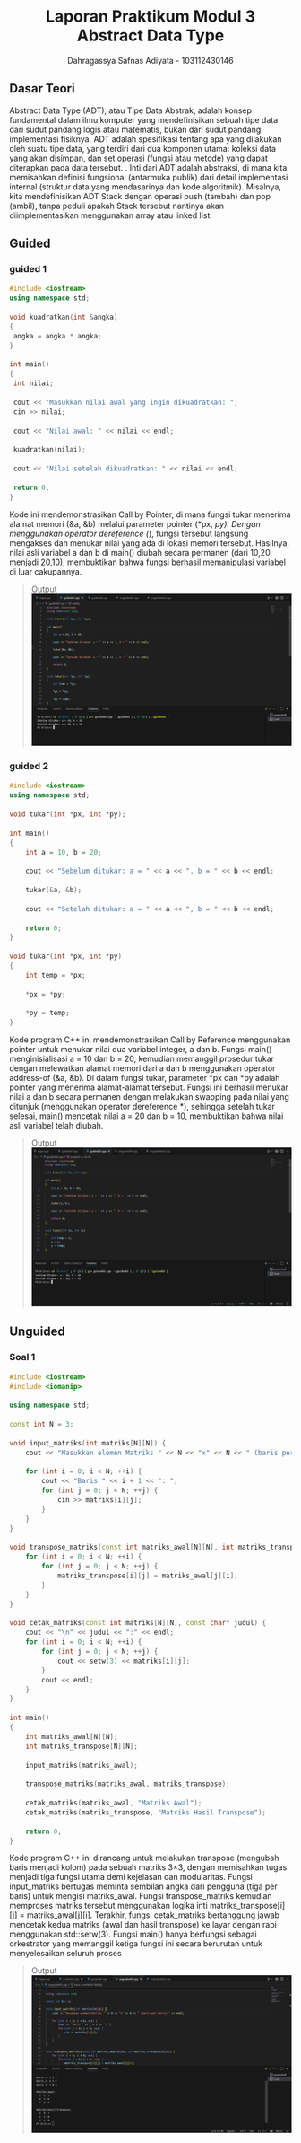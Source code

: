 # <h1 align="center">Laporan Praktikum Modul 3 <br> Abstract Data Type </h1>
<p align="center">Dahragassya Safnas Adiyata - 103112430146</p>

## Dasar Teori

Abstract Data Type (ADT), atau Tipe Data Abstrak, adalah konsep fundamental dalam ilmu komputer yang mendefinisikan sebuah tipe data dari sudut pandang logis atau matematis, bukan dari sudut pandang implementasi fisiknya. ADT adalah spesifikasi tentang apa yang dilakukan oleh suatu tipe data, yang terdiri dari dua komponen utama: koleksi data yang akan disimpan, dan set operasi (fungsi atau metode) yang dapat diterapkan pada data tersebut. . Inti dari ADT adalah abstraksi, di mana kita memisahkan definisi fungsional (antarmuka publik) dari detail implementasi internal (struktur data yang mendasarinya dan kode algoritmik). Misalnya, kita mendefinisikan ADT Stack dengan operasi push (tambah) dan pop (ambil), tanpa peduli apakah Stack tersebut nantinya akan diimplementasikan menggunakan array atau linked list.


## Guided

### guided 1
   ```c++
#include <iostream>
using namespace std;

void kuadratkan(int &angka)
{
    angka = angka * angka;
}

int main()
{
    int nilai;

    cout << "Masukkan nilai awal yang ingin dikuadratkan: ";
    cin >> nilai;

    cout << "Nilai awal: " << nilai << endl;

    kuadratkan(nilai);

    cout << "Nilai setelah dikuadratkan: " << nilai << endl;

    return 0;
}

```

Kode ini mendemonstrasikan Call by Pointer, di mana fungsi tukar menerima alamat memori (&a, &b) melalui parameter pointer (*px, *py). Dengan menggunakan operator dereference (*), fungsi tersebut langsung mengakses dan menukar nilai yang ada di lokasi memori tersebut. Hasilnya, nilai asli variabel a dan b di main() diubah secara permanen (dari 10,20 menjadi 20,10), membuktikan bahwa fungsi berhasil memanipulasi variabel di luar cakupannya.

> Output
> ![Screenshot bagian x](outputmodul2/Screenshot_guided1.png)



### guided 2


```c++
#include <iostream>
using namespace std;

void tukar(int *px, int *py);

int main()
{   
    int a = 10, b = 20;
    
    cout << "Sebelum ditukar: a = " << a << ", b = " << b << endl; 
    
    tukar(&a, &b); 
    
    cout << "Setelah ditukar: a = " << a << ", b = " << b << endl;
    
    return 0;
}

void tukar(int *px, int *py)
{
    int temp = *px; 
    
    *px = *py; 
    
    *py = temp; 
}
```
Kode program C++ ini mendemonstrasikan Call by Reference menggunakan pointer untuk menukar nilai dua variabel integer, a dan b. Fungsi main() menginisialisasi a = 10 dan b = 20, kemudian memanggil prosedur tukar dengan melewatkan alamat memori dari a dan b menggunakan operator address-of (&a, &b). Di dalam fungsi tukar, parameter *px dan *py adalah pointer yang menerima alamat-alamat tersebut. Fungsi ini berhasil menukar nilai a dan b secara permanen dengan melakukan swapping pada nilai yang ditunjuk (menggunakan operator dereference *), sehingga setelah tukar selesai, main() mencetak nilai a = 20 dan b = 10, membuktikan bahwa nilai asli variabel telah diubah.

> Output
> ![Screenshot bagian x](outputmodul2/Screenshot_guided2.png)


## Unguided

### Soal 1

```c++
#include <iostream>
#include <iomanip>

using namespace std;

const int N = 3;

void input_matriks(int matriks[N][N]) {
    cout << "Masukkan elemen Matriks " << N << "x" << N << " (baris per baris):" << endl;
    
    for (int i = 0; i < N; ++i) {
        cout << "Baris " << i + 1 << ": ";
        for (int j = 0; j < N; ++j) {
            cin >> matriks[i][j];
        }
    }
}

void transpose_matriks(const int matriks_awal[N][N], int matriks_transpose[N][N]) {
    for (int i = 0; i < N; ++i) {
        for (int j = 0; j < N; ++j) {
            matriks_transpose[i][j] = matriks_awal[j][i];
        }
    }
}

void cetak_matriks(const int matriks[N][N], const char* judul) {
    cout << "\n" << judul << ":" << endl;
    for (int i = 0; i < N; ++i) {
        for (int j = 0; j < N; ++j) {
            cout << setw(3) << matriks[i][j];
        }
        cout << endl;
    }
}

int main()
{
    int matriks_awal[N][N];
    int matriks_transpose[N][N];
    
    input_matriks(matriks_awal);
    
    transpose_matriks(matriks_awal, matriks_transpose);
    
    cetak_matriks(matriks_awal, "Matriks Awal");
    cetak_matriks(matriks_transpose, "Matriks Hasil Transpose");

    return 0;
}
```
>

Kode program C++ ini dirancang untuk melakukan transpose (mengubah baris menjadi kolom) pada sebuah matriks 3×3, dengan memisahkan tugas menjadi tiga fungsi utama demi kejelasan dan modularitas. Fungsi input_matriks bertugas meminta sembilan angka dari pengguna (tiga per baris) untuk mengisi matriks_awal. Fungsi transpose_matriks kemudian memproses matriks tersebut menggunakan logika inti matriks_transpose[i][j] = matriks_awal[j][i]. Terakhir, fungsi cetak_matriks bertanggung jawab mencetak kedua matriks (awal dan hasil transpose) ke layar dengan rapi menggunakan std::setw(3). Fungsi main() hanya berfungsi sebagai orkestrator yang memanggil ketiga fungsi ini secara berurutan untuk menyelesaikan seluruh proses
> Output
> ![Screenshot bagian x](outputmodul2/Screenshot_unguided1.png)


